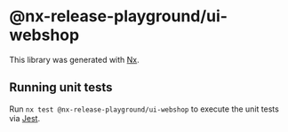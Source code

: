 # @nx-release-playground/ui-webshop

This library was generated with [Nx](https://nx.dev).

## Running unit tests

Run `nx test @nx-release-playground/ui-webshop` to execute the unit tests via [Jest](https://jestjs.io).
